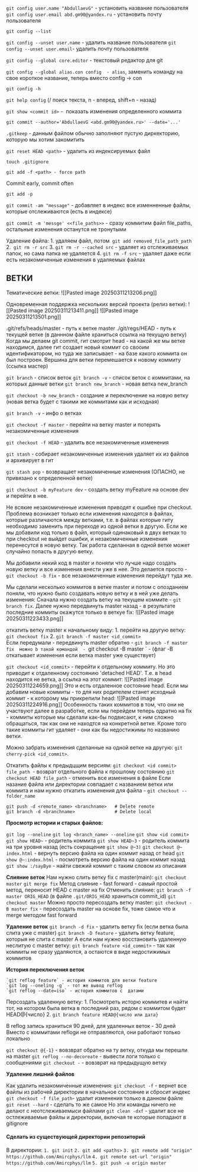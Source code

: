 `git config user.name "AbdullaevG"` - установить название пользователя
`git config user.email abd.gm90@yandex.ru` - установить почту пользователя

`git config --list`

`git config --unset user.name`  - удалить название пользователя
`git config --unset user.email`- удалить почту пользователя

`git config --global core.editor` - текстовый редактор для git

`git config --global alias.con config  - alias`, заменить команду на свое короткое название, теперь вместо config -> con

`git config -h`

`git help config` (/ поиск текста, n - вперед, shift+n - назад)

`git show <commit id>` -  показать изменения определенного коммита

`git commit --author='AbdullaevG <abd.gm90@yandex.ru>' --date='...'`

`.gitkeep` - данным файлом обычно заполняют пустую диркекторию, которую мы хотим закомитить

`git reset HEAD <path>` - удалить из индексируемых файл 

`touch .gitignore`

`git add -f <path> - force path`

Commit early, commit often

`git add -p `

`git commit -am "message"` - добавляет в индекс все изменненные файлы, которые отслеживаются (есть в индексе)

`git commit -m 'messge' <<file_paths>>` - сразу коммитим файл file_paths, остальные изменения останутся не тронутыми

Удаление файла:
	1. удаляем файл, потом` git add removed_file_path_path`
	2.` git rm -r src`
	3. `git rm -r --cached src` - удаляет из отслеживаемых папок, но сама папка не удаляется
	4. `git rm -f src` - удаляет  даже если есть незакомиченные изменения в удаляемых файлах
	

## ВЕТКИ 
Тематические ветки:
![[Pasted image 20250311213206.png]]


Одновременная поддержка нескольких версий проекта (релиз ветки):
![[Pasted image 20250311213411.png]]
![[Pasted image 20250311213501.png]]


.git/refs/heads/master - путь к ветке master
./git/regs/HEAD - путь к текущей ветке (в даннном файле храниться ссылка на текущую ветку)
Когда мы делаем git commit, гит смотрит head - на какой же мы ветке находимся, далее гит создает новый коммит со свооим идентификатором, но туда же записывает - на базе какого коммита он был построен. Вершина для ветки перемешается к новому коммиту (ссылка мастер)

`git branch` - список веток
`git branch -v` - список веток с коммитами, на которых данные ветки
`git branch new_branch` - новая ветка new_branch

`git checkout -b new_branch` - создание и переключение на новую ветку (новая ветка будет с такими же коммитами как и исходная)

`git branch -v` - инфо о ветках

`git checkout -f master` - перейти на ветку  master и потерять незакомиченные изменения

`git checkout -f HEAD` - удалить все незакомиченные изменения

`git stash` - собирает незакомиченные изменения удаляет их из файлов и архивирует в гит 
 
`git stash pop` - возвращает незакомиченные изменения  (ОПАСНО, не привязано к определенной ветке)

`git checkout -b myFeature dev` - создать ветку myFeature на основе  dev и перейти в нее.

Не всякие незакомиченные изменения приводят к ошибке при checkout. Проблема возникает только если изменения находятся в файлах, которые различаются между ветками, т.е. в файлах которые гиту необходимо заменить при переходе из одной ветки в другую. Если же мы добавили код только в файл, который одинаковый в двух ветках то при checkout не выйдет ошибки, и незакомиченные изменения перенесутся в новую ветку. Так работа сделанная в одной ветке может случайно попасть в другую ветку. 

Мы добавили некий код в master и поняли что лучше надо создать новую ветку и все 
изменения внести уже в нее. Это делается просто -  `git checkout -b fix` - все незакомиченные изменения перейдут туда же. 

Мы сделали несколько коммитов в ветке master и потом с опозданием поняли, что нужно было создавать новую ветку и в ней уже делать изменения:
Сначала нужно создать ветку на текущем коммите - `git branch fix`.
Далее нужно передвинуть master назад - в результате последние коммиты окажутся только в веткуе fix:
![[Pasted image 20250311223433.png]]

откатить ветку master к начальному виду: 
	 1. перейти на другую ветку: `git checkout fix`
	 2. `git branch -f master <id_commit>`  
Если передумали - передвинуть master обратно -  `git branch -f master fix 
можно b такой командой  - `git checkout -B master <id commtia>` - (флаг -B откатывает изменения если ветка master уже существует)
    	
    	
`git checkout <id_commit>` - перейти к отдельному коммиту. Но это приводит к отдаленному состоянию 'detached HEAD'. Т.е. в head находится не ветка, а ссылка на этот коммит:
![[Pasted image 20250311224659.png]]
 Это и есть отдаленное состояние head. Если мы добавим новые коммиты - то для них родителем станет исходный коммит - к которому мы прикрепили head:
 ![[Pasted image 20250311224916.png]]
Особенность таких коммитов в том, что они не участвуют далее в разработке, если мы перейдем теперь одратно на fix - коммиты которые мы сделали как-бы подвисают, к ним сложно обращаться, так как они не находтся на конкретной ветке. Кроме того такие коммиты гит удаляет - они как бы недостижимы по названию ветки. 

Можно забрать изменения сделанные на одной ветке на другую: `git cherry-pick <id_commit>`.

Откатить файлы к предыдцщим версиям:
`git checkout <id commit> file_path `- возврат отдельного файла к прошлому состоянию 
`git checkout HEAD file_path` - отменить все изменения в файле
Если назание файла или директории совпадает с названием ветки или коммита и нам нужно откатить изменения для файла - `git checkout -- folder_name`
```
git push -d <remote_name> <branchname>   # Delete remote
git branch -d <branchname>               # Delete local
```

**Просмотр истории и старых файлов:**

`git log --oneline` 
`git log <branch_name> --oneline`
`git show <id commit>`
`git show HEAD~` - родитель коммита 
`git show HEAD~3` - родитель коммита на три уровня назад (есть сокращение `git show @~3)`
`git checkout @~ index.html` - вернуть версию файла на один коммит назад от head
`git show @~:index.html`  - посмотреть версию файла на один коммит назад
`git show :/sayBye` - найти свежий коммит с таким словом из описания


**Слияние веток**
Нам нужно слить ветку fix c master(main):
	`git checkout master`
	`git merge fix`
Метод слияние - fast forward - самый простой метод, переносит HEAD с master на fix
Отменить слияние:
	`git branch -f master ORIG_HEAD` (в файле `.git/ORIG_HEAD` храниться commit_id)
	`git checkout master`
Можно просто пересоздать ветку master:
	 `git checkout -B master fix` - пересоздать master на основе fix, тоже самое что и merge методом fast forward

**Удаление веток**
`git branch -d fix` - удалить ветку fix (если ветка была слита уже с master)
`git branch -D feature` - удалить ветку feature, которыя не слита с master
А если нам нужно восстановить удаленную неслитую с master ветку:
`git branch feature <id_commit>` - так как коммиты не сразу удаляются, а остаются в виде недостижимых коммитов

**История переключения веток**

	`git reflog feature` - история коммитов для ветки feature
	`git log --oneling -g` - тот же вывод reflog
	`git reflog --date=iso` - история коммитов c  датами
	
Персоздать удаленную ветку:
	1. Посмотреть исторю коммитев и найти тот, на котором была ветка в последний раз, рядом с коммитом будет HEAD@{число}
	2. `git branch feature HEAD@{число или дата}`

В  reflog запись храниться 90 дней, для удаленных веток - 30 дней
Вместо с коммитами reflogи не отправляются, они работают только локально

`git checkout @{-1}` - вовзврат обратно на ту ветку, откуда мы перешли на master
`git reflog --no-decoreate` - вывести  логи только с сообщениями
`git checkout -` - вовзврат на предыдущую ветку


**Удаление лишний файлов**

Как удалить незакомиченные изменения:
`git checkout -f` - вернет все файлы из рабочей директории в начальное состояние и сбросит индекс
`git checkout -f file_path`- удалит изменения только в данном файле
`git reset --hard` - сделать то же самое
Но эти команды ничего не делают с неотслеживаемыси файлами
`git clean -dxf` - удалит все не остлеживаемые файлы и директории, включая те которые попадают в gitignore


#### Сделать из существующей директории репозиторий
В директории:
`1. git init`
`2. git add <paths>`
`3. git remote add "origin" https://github.com/Amircphys/llm`
`4. git remote set-url "origin" https://github.com/Amircphys/llm`
`5. git push -u origin master`





